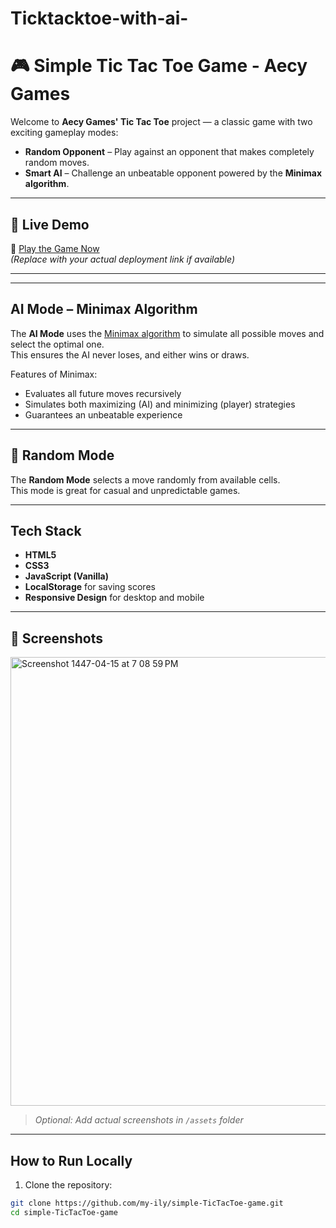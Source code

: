 # Ticktacktoe-with-ai-
# 🎮 Simple Tic Tac Toe Game - Aecy Games

Welcome to **Aecy Games' Tic Tac Toe** project — a classic game with two exciting gameplay modes:

- **Random Opponent** – Play against an opponent that makes completely random moves.
- **Smart AI** – Challenge an unbeatable opponent powered by the **Minimax algorithm**.

---

## 🚀 Live Demo

🔗 [Play the Game Now](https://my-ily.github.io/minimax-tictactoe--ai/)  
*(Replace with your actual deployment link if available)*

---



---

## AI Mode – Minimax Algorithm

The **AI Mode** uses the [Minimax algorithm](https://en.wikipedia.org/wiki/Minimax) to simulate all possible moves and select the optimal one.  
This ensures the AI never loses, and either wins or draws.

Features of Minimax:
- Evaluates all future moves recursively
- Simulates both maximizing (AI) and minimizing (player) strategies
- Guarantees an unbeatable experience 

---

## 🎲 Random Mode

The **Random Mode** selects a move randomly from available cells.  
This mode is great for casual and unpredictable games.

---

##  Tech Stack

- **HTML5**
- **CSS3**
- **JavaScript (Vanilla)**
- **LocalStorage** for saving scores
- **Responsive Design** for desktop and mobile

---

## 📸 Screenshots
<img width="526" height="718" alt="Screenshot 1447-04-15 at 7 08 59 PM" src="https://github.com/user-attachments/assets/c2e4c821-29aa-4b1d-acbc-5d162bc04308" />



> *Optional: Add actual screenshots in `/assets` folder*

---

##  How to Run Locally

1. Clone the repository:
```bash
git clone https://github.com/my-ily/simple-TicTacToe-game.git
cd simple-TicTacToe-game


